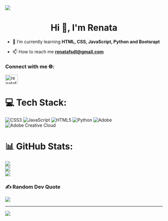 <img src="https://i.pinimg.com/originals/f9/57/6f/f9576fca9fc8ef79976a1d6327bbe9ae.gif" />

<h1 align="center">Hi 👋, I'm Renata</h1>

- 🌱 I’m currently learning **HTML, CSS, JavaScript, Python and Bootsrapt**

- 📫 How to reach me **renatafsdl@gmail.com**

<h3 align="left">Connect with me 🌐:</h3>
<p align="left">
<a href="https://linkedin.com/in/renatafsdl21" target="blank"><img align="center" src="https://raw.githubusercontent.com/rahuldkjain/github-profile-readme-generator/master/src/images/icons/Social/linked-in-alt.svg" alt="renatafsdl21" height="30" width="40" /></a>
</p>

# 💻 Tech Stack:
![CSS3](https://img.shields.io/badge/css3-%231572B6.svg?style=for-the-badge&logo=css3&logoColor=white) ![JavaScript](https://img.shields.io/badge/javascript-%23323330.svg?style=for-the-badge&logo=javascript&logoColor=%23F7DF1E) ![HTML5](https://img.shields.io/badge/html5-%23E34F26.svg?style=for-the-badge&logo=html5&logoColor=white) ![Python](https://img.shields.io/badge/python-3670A0?style=for-the-badge&logo=python&logoColor=ffdd54) ![Adobe](https://img.shields.io/badge/adobe-%23FF0000.svg?style=for-the-badge&logo=adobe&logoColor=white) ![Adobe Creative Cloud](https://img.shields.io/badge/Adobe%20Creative%20Cloud-DA1F26.svg?style=for-the-badge&logo=Adobe%20Creative%20Cloud&logoColor=white)
# 📊 GitHub Stats:
![](https://github-readme-stats.vercel.app/api?username=renata21lima&theme=apprentice&hide_border=false&include_all_commits=false&count_private=false)<br/>
![](https://github-readme-streak-stats.herokuapp.com/?user=renata21lima&theme=apprentice&hide_border=false)<br/>
![](https://github-readme-stats.vercel.app/api/top-langs/?username=renata21lima&theme=apprentice&hide_border=false&include_all_commits=false&count_private=false&layout=compact)

### ✍️ Random Dev Quote
![](https://quotes-github-readme.vercel.app/api?type=horizontal&theme=dark)

---
[![](https://visitcount.itsvg.in/api?id=renata21lima&icon=3&color=4)](https://visitcount.itsvg.in)

<!-- Proudly created with GPRM ( https://gprm.itsvg.in ) -->
